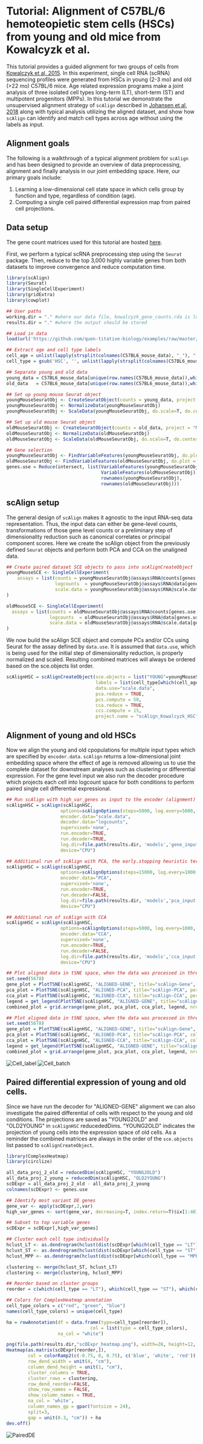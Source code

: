 # Tutorial: Alignment of C57BL/6 hemoteopietic stem cells (HSCs) from young and old mice from Kowalcyzk et al.

This tutorial provides a guided alignment for two groups of cells from [Kowalczyk et al, 2015](https://www.ncbi.nlm.nih.gov/pmc/articles/PMC4665007/). In this experiment, single cell RNA (scRNA) sequencing profiles were generated from HSCs in young (2-3 mo) and old (>22 mo) C57BL/6 mice. Age related expression programs make a joint analysis of three isolated cell types long-term (LT), short-term (ST) and  multipotent progenitors (MPPs). In this tutorial we demonstrate the unsupervised alignment strategy of `scAlign` described in [Johansen et al, 2018](https://www.biorxiv.org/content/10.1101/504944v2) along with typical analysis utilizing the aligned dataset, and show how `scAlign` can identify and match cell types across age without using the labels as input.

## Alignment goals
The following is a walkthrough of a typical alignment problem for `scAlign` and has been designed to provide an overview of data preprocessing, alignment and finally analysis in our joint embedding space. Here, our primary goals include:

1. Learning a low-dimensional cell state space in which cells group by function and type, regardless of condition (age).
2. Computing a single cell paired differential expression map from paired cell projections.

## Data setup
The gene count matrices used for this tutorial are hosted [here](https://github.com/quon-titative-biology/examples/blob/master/scAlign_paired_alignment/kowalcyzk_gene_counts.rda).

First, we perform a typical scRNA preprocessing step using the `Seurat` package. Then, reduce to the top 3,000 highly variable genes from both datasets to improve convergence and reduce computation time.


```R
library(scAlign)
library(Seurat)
library(SingleCellExperiment)
library(gridExtra)
library(cowplot)

## User paths
working.dir = "." #where our data file, kowalcyzk_gene_counts.rda is located
results.dir = "." #where the output should be stored

## Load in data
load(url('https://github.com/quon-titative-biology/examples/raw/master/scAlign_paired_alignment/kowalcyzk_gene_counts.rda'))

## Extract age and cell type labels
cell_age = unlist(lapply(strsplit(colnames(C57BL6_mouse_data), "_"), "[[", 1))
cell_type = gsub('HSC', '', unlist(lapply(strsplit(colnames(C57BL6_mouse_data), "_"), "[[", 2)))

## Separate young and old data
young_data = C57BL6_mouse_data[unique(row.names(C57BL6_mouse_data)),which(cell_age == "young")]
old_data   = C57BL6_mouse_data[unique(row.names(C57BL6_mouse_data)),which(cell_age == "old")]

## Set up young mouse Seurat object
youngMouseSeuratObj <- CreateSeuratObject(counts = young_data, project = "MOUSE_AGE", min.cells = 0)
youngMouseSeuratObj <- NormalizeData(youngMouseSeuratObj)
youngMouseSeuratObj <- ScaleData(youngMouseSeuratObj, do.scale=T, do.center=T, display.progress = T)

## Set up old mouse Seurat object
oldMouseSeuratObj <- CreateSeuratObject(counts = old_data, project = "MOUSE_AGE", min.cells = 0)
oldMouseSeuratObj <- NormalizeData(oldMouseSeuratObj)
oldMouseSeuratObj <- ScaleData(oldMouseSeuratObj, do.scale=T, do.center=T, display.progress = T)

## Gene selection
youngMouseSeuratObj <- FindVariableFeatures(youngMouseSeuratObj, do.plot = F, nFeature=3000)
oldMouseSeuratObj <- FindVariableFeatures(oldMouseSeuratObj, do.plot = F, nFeature=3000,)
genes.use = Reduce(intersect, list(VariableFeatures(youngMouseSeuratObj),
                                   VariableFeatures(oldMouseSeuratObj),
                                   rownames(youngMouseSeuratObj),
                                   rownames(oldMouseSeuratObj)))
```

## scAlign setup
The general design of `scAlign` makes it agnostic to the input RNA-seq data representation. Thus, the input data can either be
gene-level counts, transformations of those gene level counts or a preliminary step of dimensionality reduction such
as canonical correlates or principal component scores. Here we create the scAlign object from the previously defined
`Seurat` objects and perform both PCA and CCA on the unaligned data.

```R
## Create paired dataset SCE objects to pass into scAlignCreateObject
youngMouseSCE <- SingleCellExperiment(
    assays = list(counts = youngMouseSeuratObj@assays$RNA@counts[genes.use,],
                  logcounts  = youngMouseSeuratObj@assays$RNA@data[genes.use,],
                  scale.data = youngMouseSeuratObj@assays$RNA@scale.data[genes.use,])
)

oldMouseSCE <- SingleCellExperiment(
  assays = list(counts = oldMouseSeuratObj@assays$RNA@counts[genes.use,],
                logcounts  = oldMouseSeuratObj@assays$RNA@data[genes.use,],
                scale.data = oldMouseSeuratObj@assays$RNA@scale.data[genes.use,])
)
```
We now build the scAlign SCE object and compute PCs and/or CCs using Seurat for the assay defined by `data.use`. It is assumed that `data.use`, which is being used for the initial step of dimensionality reduction, is properly normalized and scaled. 
Resulting combined matrices will always be ordered based on the sce.objects list order.

```R
scAlignHSC = scAlignCreateObject(sce.objects = list("YOUNG"=youngMouseSCE, "OLD"=oldMouseSCE),
                                 labels = list(cell_type[which(cell_age == "young")], cell_type[which(cell_age == "old")]),
                                 data.use="scale.data",
                                 pca.reduce = TRUE,
                                 pcs.compute = 50,
                                 cca.reduce = TRUE,
                                 ccs.compute = 15,
                                 project.name = "scAlign_Kowalcyzk_HSC")
```

## Alignment of young and old HSCs
Now we align the young and old cpopulations for multiple input types which are specified by `encoder.data`. `scAlign` returns a 
low-dimensional joint embedding space where the effect of age is removed allowing us to use the complete dataset for downstream analyses such as clustering or differential expression. For the gene level input we also run the decoder procedure which projects each cell into logcount space for both conditions to perform paired single cell differential expressional.

```R
## Run scAlign with high_var_genes as input to the encoder (alignment) and logcounts with the decoder (projections).
scAlignHSC = scAlign(scAlignHSC,
                    options=scAlignOptions(steps=5000, log.every=5000, norm=TRUE, batch.norm.layer=TRUE, early.stop=FALSE, architecture="small"),
                    encoder.data="scale.data",
                    decoder.data="logcounts",
                    supervised='none',
                    run.encoder=TRUE,
                    run.decoder=TRUE,
                    log.dir=file.path(results.dir, 'models','gene_input'),
                    device="CPU")

## Additional run of scAlign with PCA, the early.stopping heuristic terminates the training procedure too early with PCs as input so it is disabled.
scAlignHSC = scAlign(scAlignHSC,
                    options=scAlignOptions(steps=15000, log.every=1000, norm=TRUE, batch.norm.layer=TRUE, early.stop=FALSE),
                    encoder.data="PCA",
                    supervised='none',
                    run.encoder=TRUE,
                    run.decoder=FALSE,
                    log.dir=file.path(results.dir, 'models','pca_input'),
                    device="CPU")

## Additional run of scAlign with CCA
scAlignHSC = scAlign(scAlignHSC,
                    options=scAlignOptions(steps=5000, log.every=1000, norm=TRUE, batch.norm.layer=TRUE, early.stop=TRUE),
                    encoder.data="CCA",
                    supervised='none',
                    run.encoder=TRUE,
                    run.decoder=FALSE,
                    log.dir=file.path(results.dir, 'models','cca_input'),
                    device="CPU")

## Plot aligned data in tSNE space, when the data was processed in three different ways: 1) either using the original gene inputs, 2) after PCA dimensionality reduction for preprocessing, or 3) after CCA dimensionality reduction for preprocessing. Cells here are colored by input labels
set.seed(5678)
gene_plot = PlotTSNE(scAlignHSC, "ALIGNED-GENE", title="scAlign-Gene", perplexity=30)
pca_plot = PlotTSNE(scAlignHSC, "ALIGNED-PCA", title="scAlign-PCA", perplexity=30)
cca_plot = PlotTSNE(scAlignHSC, "ALIGNED-CCA", title="scAlign-CCA", perplexity=30)
legend = get_legend(PlotTSNE(scAlignHSC, "ALIGNED-GENE", title="scAlign-Gene", legend="right", max_iter=1))
combined_plot = grid.arrange(gene_plot, pca_plot, cca_plot, legend, nrow = 1, layout_matrix=cbind(1,1,1,2,2,2,3,3,3,4))

## Plot aligned data in tSNE space, when the data was processed in three different ways: 1) either using the original gene inputs, 2) after PCA dimensionality reduction for preprocessing, or 3) after CCA dimensionality reduction for preprocessing. Cells here are colored by dataset.
set.seed(5678)
gene_plot = PlotTSNE(scAlignHSC, "ALIGNED-GENE", title="scAlign-Gene", cols=c("red","blue"), labels.use="group.by", perplexity=30)
pca_plot = PlotTSNE(scAlignHSC, "ALIGNED-PCA", title="scAlign-PCA", cols=c("red","blue"), labels.use="group.by", perplexity=30)
cca_plot = PlotTSNE(scAlignHSC, "ALIGNED-CCA", title="scAlign-CCA", cols=c("red","blue"), labels.use="group.by", perplexity=30)
legend = get_legend(PlotTSNE(scAlignHSC, "ALIGNED-GENE", title="scAlign-Gene", cols=c("red","blue"), labels.use="group.by", legend="right", max_iter=1))
combined_plot = grid.arrange(gene_plot, pca_plot, cca_plot, legend, nrow = 1, layout_matrix=cbind(1,1,1,2,2,2,3,3,3,4))
```
![Cell_label](https://github.com/quon-titative-biology/examples/blob/master/scAlign_paired_alignment/figures/combined_plot_alignment_label.png)
![Cell_batch](https://github.com/quon-titative-biology/examples/blob/master/scAlign_paired_alignment/figures/combined_plot_alignment_stim.png)

## Paired differential expression of young and old cells.
Since we have run the decoder for "ALIGNED-GENE" alignment we can also investigate the paired differential of cells with respect to the young and old conditions. The projections are saved as "YOUNG2OLD" and "OLD2YOUNG" in `scAlignHSC` reducededDims. "YOUNG2OLD" indicates the projection of young cells into the expression space of old cells. As a reminder the combined matrices are always in the order of the `sce.objects` list passed to `scAlignCreateObject`.

```R 
library(ComplexHeatmap)
library(circlize)

all_data_proj_2_old = reducedDim(scAlignHSC, "YOUNG2OLD")
all_data_proj_2_young = reducedDim(scAlignHSC, "OLD2YOUNG")
scDExpr = all_data_proj_2_old - all_data_proj_2_young
colnames(scDExpr) <- genes.use

## Identify most variant DE genes
gene_var <- apply(scDExpr,2,var)
high_var_genes <- sort(gene_var, decreasing=T, index.return=T)$ix[1:40]

## Subset to top variable genes
scDExpr = scDExpr[,high_var_genes]

## Cluster each cell type individually
hclust_LT <- as.dendrogram(hclust(dist(scDExpr[which(cell_type == "LT"),], method = "euclidean"), method="ward.D2"))
hclust_ST <- as.dendrogram(hclust(dist(scDExpr[which(cell_type == "ST"),], method = "euclidean"), method="ward.D2"))
hclust_MPP <- as.dendrogram(hclust(dist(scDExpr[which(cell_type == "MPP"),], method = "euclidean"), method="ward.D2"))

clustering <- merge(hclust_ST, hclust_LT)
clustering <- merge(clustering, hclust_MPP)

## Reorder based on cluster groups
reorder = c(which(cell_type == "LT"), which(cell_type == "ST"), which(cell_type == "MPP"))

## Colors for ComplexHeatmap annotation
cell_type_colors = c("red", "green", "blue")
names(cell_type_colors) = unique(cell_type)

ha = rowAnnotation(df = data.frame(type=cell_type[reorder]),
    						   col = list(type = cell_type_colors),
                   na_col = "white")

png(file.path(results.dir,"scDExpr_heatmap.png"), width=28, height=12, units='in', res=150, bg="transparent")
Heatmap(as.matrix(scDExpr[reorder,]),
        col = colorRamp2(c(-0.75, 0, 0.75), c('blue', 'white', 'red')),
        row_dend_width = unit(4, "cm"),
        column_dend_height = unit(1, "cm"),
  	    cluster_columns = TRUE,
        cluster_rows = clustering,
        row_dend_reorder=FALSE,
        show_row_names = FALSE,
        show_column_names = TRUE,
        na_col = 'white',
        column_names_gp = gpar(fontsize = 24),
        split=3,
        gap = unit(0.3, "cm")) + ha
dev.off()
```

![PairedDE](https://github.com/quon-titative-biology/examples/blob/master/scAlign_paired_alignment/figures/scDExpr_heatmap.png)
